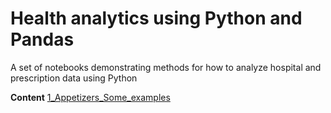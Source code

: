 # Health analytics using Python and Pandas

A set of notebooks demonstrating methods for how to analyze hospital and prescription data using Python

**Content**
[1_Appetizers_Some_examples](https://github.com/hmelberg/health-analytics-using-python/blob/master/1_Appetizers_Some_examples.ipynb)
